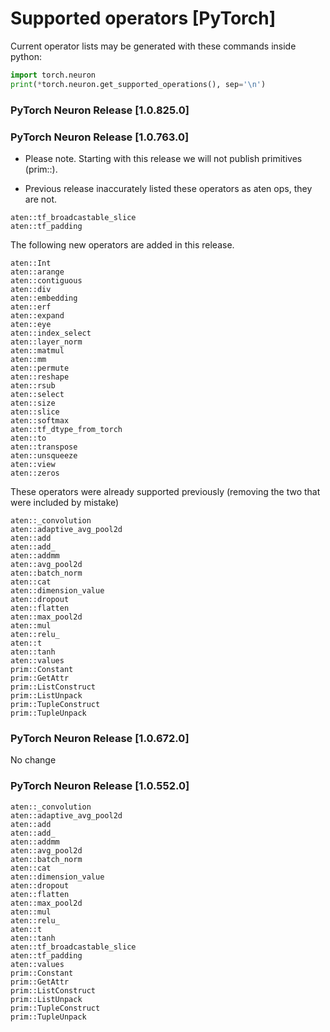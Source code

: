 # Supported operators [PyTorch]

Current operator lists may be generated with these commands inside python:

```python
import torch.neuron
print(*torch.neuron.get_supported_operations(), sep='\n')
```


### PyTorch Neuron Release [1.0.825.0]

### PyTorch Neuron Release [1.0.763.0]

* Please note. Starting with this release we will not publish primitives (prim::). 

* Previous release inaccurately listed these operators as aten ops, they are not. 

```
aten::tf_broadcastable_slice
aten::tf_padding
```

The following new operators are added in this release.

```
aten::Int
aten::arange
aten::contiguous
aten::div
aten::embedding
aten::erf
aten::expand
aten::eye
aten::index_select
aten::layer_norm
aten::matmul
aten::mm
aten::permute
aten::reshape
aten::rsub
aten::select
aten::size
aten::slice
aten::softmax
aten::tf_dtype_from_torch
aten::to
aten::transpose
aten::unsqueeze
aten::view
aten::zeros
```
These operators were already supported previously (removing the two that were included by mistake)
```
aten::_convolution
aten::adaptive_avg_pool2d
aten::add
aten::add_
aten::addmm
aten::avg_pool2d
aten::batch_norm
aten::cat
aten::dimension_value
aten::dropout
aten::flatten
aten::max_pool2d
aten::mul
aten::relu_
aten::t
aten::tanh
aten::values
prim::Constant
prim::GetAttr
prim::ListConstruct
prim::ListUnpack
prim::TupleConstruct
prim::TupleUnpack
```

### PyTorch Neuron Release [1.0.672.0]
No change

### PyTorch Neuron Release [1.0.552.0]

```
aten::_convolution
aten::adaptive_avg_pool2d
aten::add
aten::add_
aten::addmm
aten::avg_pool2d
aten::batch_norm
aten::cat
aten::dimension_value
aten::dropout
aten::flatten
aten::max_pool2d
aten::mul
aten::relu_
aten::t
aten::tanh
aten::tf_broadcastable_slice
aten::tf_padding
aten::values
prim::Constant
prim::GetAttr
prim::ListConstruct
prim::ListUnpack
prim::TupleConstruct
prim::TupleUnpack
```


